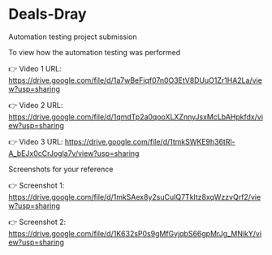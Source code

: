 
# Deals-Dray

Automation testing project submission

To view how the automation testing was performed

👉 Video 1 URL: https://drive.google.com/file/d/1a7wBeFiqf07n0O3EtV8DUuO1Zr1HA2La/view?usp=sharing

👉 Video 2 URL: https://drive.google.com/file/d/1qmdTp2a0qooXLXZnnyJsxMcLbAHpkfdx/view?usp=sharing

👉 Video 3 URL: https://drive.google.com/file/d/1tmkSWKE9h36tRl-A_bEJx0cCrJogla7v/view?usp=sharing


Screenshots for your reference

👉 Screenshot 1: https://drive.google.com/file/d/1mkSAex8y2suCuIQ7Tkltz8xqWzzvQrf2/view?usp=sharing

👉 Screenshot 2: https://drive.google.com/file/d/1K632sP0s9gMfGyjqbS66gpMrJg_MNikY/view?usp=sharing
